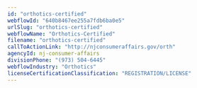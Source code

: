 ```yaml
---
id: "orthotics-certified"
webflowId: "640b8467ee255a7fdb6ba0e5"
urlSlug: "orthotics-certified"
webflowName: "Orthotics-Certified"
filename: "orthotics-certified"
callToActionLink: "http://njconsumeraffairs.gov/orth"
agencyId: nj-consumer-affairs
divisionPhone: "(973) 504-6445"
webflowIndustry: "Orthotics"
licenseCertificationClassification: "REGISTRATION/LICENSE"
---
```

